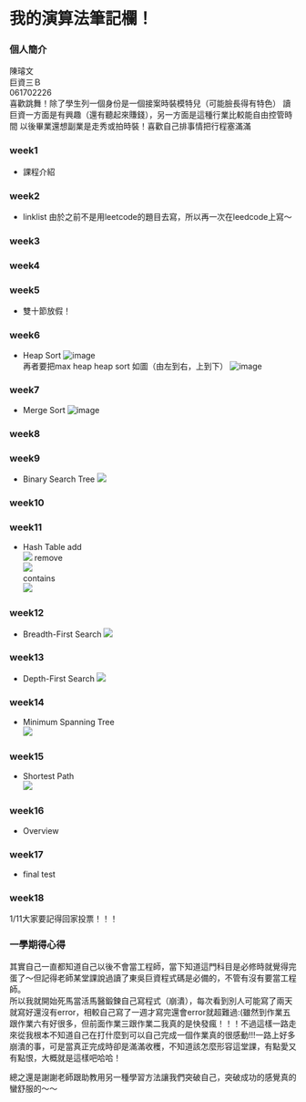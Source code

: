 # 我的演算法筆記欄！  
### 個人簡介  
陳璿文  
巨資三Ｂ  
061702226  
喜歡跳舞！除了學生列一個身份是一個接案時裝模特兒（可能臉長得有特色） 
讀巨資一方面是有興趣（還有聽起來賺錢），另一方面是這種行業比較能自由控管時間 
以後畢業還想副業是走秀或拍時裝！喜歡自己排事情把行程塞滿滿  
### week1  
* 課程介紹  
### week2 
* linklist
由於之前不是用leetcode的題目去寫，所以再一次在leedcode上寫～  

### week3  
### week4  
### week5
* 雙十節放假！
### week6
* Heap Sort
![image](https://github.com/hsuanwen0114/sharon8811437/blob/master/heapsort/heapsort%E6%B5%81%E7%A8%8B%E5%9C%96.png)  
再者要把max heap heap sort 如圖（由左到右，上到下） 
![image](https://github.com/hsuanwen0114/sharon8811437/blob/master/heapsort/heapsort%E6%B5%81%E7%A8%8B%E5%9C%962.png)
### week7  
* Merge Sort
![image](https://github.com/hsuanwen0114/sharon8811437/blob/master/merge%20sort/merge%20sort.png)
### week8
### week9  
* Binary Search Tree
![](https://github.com/hsuanwen0114/sharon8811437/blob/master/binary%20search%20tree/bst%E5%8E%9F%E7%90%86.png)  
### week10  

### week11
* Hash Table 
add  
![](https://github.com/hsuanwen0114/sharon8811437/blob/master/hashtable/hashtable%20add.png)
remove  
![](https://github.com/hsuanwen0114/sharon8811437/blob/master/hashtable/hashtable%20remove.png)  
contains  
![](https://github.com/hsuanwen0114/sharon8811437/blob/master/hashtable/hashtable%20contains.png)  
### week12 
* Breadth-First Search
![](https://github.com/hsuanwen0114/sharon8811437/blob/master/BFS%26DFS/%EF%BC%A2%EF%BC%A6%EF%BC%B3.png)  
### week13
* Depth-First Search
![](https://github.com/hsuanwen0114/sharon8811437/blob/master/BFS%26DFS/dfs.png)  
### week14
* Minimum Spanning Tree  
![](https://github.com/hsuanwen0114/sharon8811437/blob/master/dijkstra/kruskal.png)  
### week15 
* Shortest Path  
![](https://github.com/hsuanwen0114/sharon8811437/blob/master/dijkstra/dijkstra.png)  
### week16  
* Overview
### week17  
* final test
### week18  
1/11大家要記得回家投票！！！  
### 一學期得心得
其實自己一直都知道自己以後不會當工程師，當下知道這門科目是必修時就覺得完蛋了～但記得老師某堂課說過讀了東吳巨資程式碼是必備的，不管有沒有要當工程師。  
所以我就開始死馬當活馬醫鍛鍊自己寫程式（崩潰），每次看到別人可能寫了兩天就寫好還沒有error，相較自己寫了一週才寫完還會error就超難過:(雖然到作業五跟作業六有好很多，但前面作業三跟作業二我真的是快發瘋！！！不過這樣一路走來從我根本不知道自己在打什麼到可以自己完成一個作業真的很感動!!!一路上好多崩潰的事，可是當真正完成時卻是滿滿收穫，不知道該怎麼形容這堂課，有點愛又有點恨，大概就是這樣吧哈哈！  

總之還是謝謝老師跟助教用另一種學習方法讓我們突破自己，突破成功的感覺真的蠻舒服的～～
